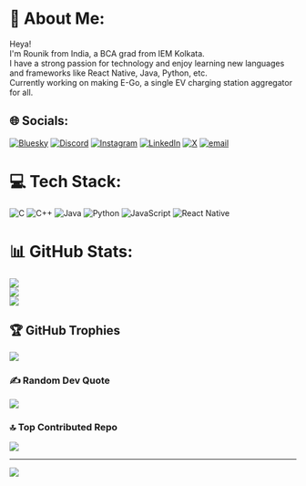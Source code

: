 # 💫 About Me:
Heya!<br>I'm Rounik from India, a BCA grad from IEM Kolkata. <br>I have a strong passion for technology and enjoy learning new languages and frameworks like React Native, Java, Python, etc.<br>Currently working on making E-Go, a single EV charging station aggregator for all.


## 🌐 Socials:
[![Bluesky](https://img.shields.io/badge/bluesky-0285FF?style=for-the-badge&logo=bluesky&logoColor=%23FFFFFF)](https://bsky.app/profile/hanabi-03.bsky.social) [![Discord](https://img.shields.io/badge/Discord-%237289DA.svg?style=for-the-badge&logo=discord&logoColor=white)](https://discordapp.com/users/905082911869530133) [![Instagram](https://img.shields.io/badge/Instagram-%23E4405F.svg?style=for-the-badge&logo=Instagram&logoColor=white)](https://instagram.com/hnbix.04) [![LinkedIn](https://img.shields.io/badge/LinkedIn-%230077B5.svg?style=for-the-badge&logo=linkedin&logoColor=white)](https://linkedin.com/in/rounikchatterjee04) [![X](https://img.shields.io/badge/X-black.svg?style=for-the-badge&logo=X&logoColor=white)](https://x.com/hnbi_04) [![email](https://img.shields.io/badge/Email-D14836?style=for-the-badge&logo=gmail&logoColor=white)](mailto:rounik.chatterjee.5@gmail.com) 

# 💻 Tech Stack:
![C](https://img.shields.io/badge/c-%2300599C.svg?style=for-the-badge&logo=c&logoColor=white) ![C++](https://img.shields.io/badge/c++-%2300599C.svg?style=for-the-badge&logo=c%2B%2B&logoColor=white) ![Java](https://img.shields.io/badge/java-%23ED8B00.svg?style=for-the-badge&logo=openjdk&logoColor=white) ![Python](https://img.shields.io/badge/python-3670A0?style=for-the-badge&logo=python&logoColor=ffdd54) ![JavaScript](https://img.shields.io/badge/javascript-%23323330.svg?style=for-the-badge&logo=javascript&logoColor=%23F7DF1E)  ![React Native](https://img.shields.io/badge/react_native-%2320232a.svg?style=for-the-badge&logo=react&logoColor=%2361DAFB)
# 📊 GitHub Stats:
![](https://github-readme-stats.vercel.app/api?username=rounikc&theme=dark&hide_border=false&include_all_commits=true&count_private=false)<br/>
![](https://github-readme-streak-stats.herokuapp.com/?user=rounikc&theme=dark&hide_border=false)<br/>
![](https://github-readme-stats.vercel.app/api/top-langs/?username=rounikc&theme=dark&hide_border=false&include_all_commits=true&count_private=false&layout=compact)

## 🏆 GitHub Trophies
![](https://github-profile-trophy.vercel.app/?username=rounikc&theme=radical&no-frame=false&no-bg=false&margin-w=4)

### ✍️ Random Dev Quote
![](https://quotes-github-readme.vercel.app/api?type=horizontal&theme=radical)

### 🔝 Top Contributed Repo
![](https://github-contributor-stats.vercel.app/api?username=rounikc&limit=5&theme=dark&combine_all_yearly_contributions=true)

---
[![](https://visitcount.itsvg.in/api?id=rounikc&icon=0&color=0)](https://visitcount.itsvg.in)

<!-- Proudly created with GPRM ( https://gprm.itsvg.in ) -->
<!-- Thanks GPRM!-->
